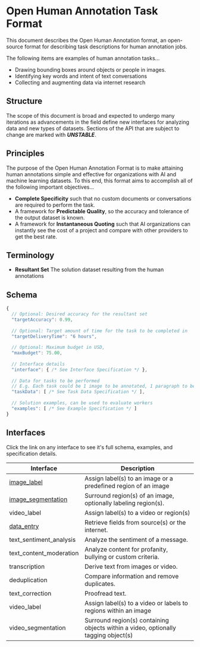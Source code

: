 # Open Human Annotation Task Format

This document describes the Open Human Annotation format, an open-source format for describing task descriptions for human annotation jobs.

The following items are examples of human annotation tasks...
* Drawing bounding boxes around objects or people in images.
* Identifying key words and intent of text conversations
* Collecting and augmenting data via internet research

## Structure

The scope of this document is broad and expected to undergo many iterations as advancements in the field define new interfaces for analyzing data and new types of datasets. Sections of the API that are subject to change are marked with ***UNSTABLE***.

## Principles

The purpose of the Open Human Annotation Format is to make attaining human annotations simple and effective for organizations with AI and machine learning datasets. To this end, this format aims to accomplish all of the following important objectives...
* **Complete Specificity** such that no custom documents or conversations are required to perform the task.
* A framework for **Predictable Quality**, so the accuracy and tolerance of the output dataset is known.
* A framework for **Instantaneous Quoting** such that AI organizations can instantly see the cost of a project and compare with other providers to get the best rate.

## Terminology

* **Resultant Set** The solution dataset resulting from the human annotations

## Schema

```javascript
{
  // Optional: Desired accuracy for the resultant set
  "targetAccuracy": 0.99,
  
  // Optional: Target amount of time for the task to be completed in
  "targetDeliveryTime": "6 hours",
  
  // Optional: Maximum budget in USD,
  "maxBudget": 75.00,
  
  // Interface details
  "interface": { /* See Interface Specification */ },
  
  // Data for tasks to be performed
  // E.g. Each task could be 1 image to be annotated, 1 paragraph to be annotated etc.
  "taskData": [ /* See Task Data Specification */ ],
  
  // Solution examples, can be used to evaluate workers
  "examples": [ /* See Example Specification */ ]
}
```

## Interfaces

Click the link on any interface to see it's full schema, examples, and specification details.

| Interface          | Description                                   |
| ------------------ | --------------------------------------------- |
| [image_label](https://github.com/OpenHumanAnnotation/open-human-annotation-task-format/blob/master/interfaces/image_label.md)        |  Assign label(s) to an image or a predefined region of an image  |
| [image_segmentation](https://github.com/OpenHumanAnnotation/open-human-annotation-task-format/blob/master/interfaces/image_segmentation.md) |  Surround region(s) of an image, optionally labeling region(s).                                             |
| video_label | Assign label(s) to a video or region(s) 
| [data_entry](https://github.com/OpenHumanAnnotation/open-human-annotation-task-format/blob/master/interfaces/data_collection.md)    | Retrieve fields from source(s) or the internet.                                              |
| text_sentiment_analysis | Analyze the sentiment of a message.                                              |
| text_content_moderation | Analyze content for profanity, bullying or custom criteria.                                              |
| transcription      | Derive text from images or video.                                              |
| deduplication      | Compare information and remove duplicates.                                              |
| text_correction    | Proofread text.                                              |
| video_label | Assign label(s) to a video or labels to regions within an image |
| video_segmentation | Surround region(s) containing objects within a video, optionally tagging object(s) |


